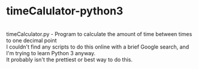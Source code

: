 # timeCalulator-python3
\
timeCalculator.py - Program to calculate the amount of time between times to one decimal point
\
I couldn\'t find any scripts to do this online with a brief Google search, and I\'m trying to learn Python 3 anyway.
\
It probably isn\'t the prettiest or best way to do this.
